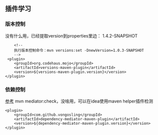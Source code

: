 ## 插件学习
### 版本控制
没有什么用，已经提取version到properties里边：
<revision>1.4.2-SNAPSHOT</revision>
```shell script
    <!--
    执行版本控制命令：mvn versions:set -DnewVersion=1.0.3-SNAPSHOT
    -->
 <plugin>
    <groupId>org.codehaus.mojo</groupId>
    <artifactId>versions-maven-plugin</artifactId>
    <version>${versions-maven-plugin.version}</version>
</plugin>
```
### 依赖控制
[参考](https://github.com/vongosling/dependency-mediator)
mvn mediator:check，没啥用，可以在idea使用maven helper插件检测
```shell script
<plugin>
    <groupId>com.github.vongosling</groupId>
    <artifactId>dependency-mediator-maven-plugin</artifactId>
    <version>${dependency-mediator-maven-plugin.version}</version>
</plugin>
```
